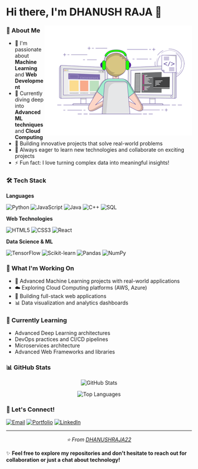 # Hi there, I'm DHANUSH RAJA 👋

<img align="right" alt="Coding" width="400" src="https://raw.githubusercontent.com/devSouvik/devSouvik/master/gif3.gif">

### 🚀 About Me
- 🔭 I'm passionate about **Machine Learning** and **Web Development**
- 🌱 Currently diving deep into **Advanced ML techniques** and **Cloud Computing**
- 💼 Building innovative projects that solve real-world problems
- 🎯 Always eager to learn new technologies and collaborate on exciting projects
- ⚡ Fun fact: I love turning complex data into meaningful insights!

### 🛠️ Tech Stack

**Languages**

![Python](https://img.shields.io/badge/Python-3776AB?style=for-the-badge&logo=python&logoColor=white)
![JavaScript](https://img.shields.io/badge/JavaScript-F7DF1E?style=for-the-badge&logo=javascript&logoColor=black)
![Java](https://img.shields.io/badge/Java-ED8B00?style=for-the-badge&logo=java&logoColor=white)
![C++](https://img.shields.io/badge/C++-00599C?style=for-the-badge&logo=c%2B%2B&logoColor=white)
![SQL](https://img.shields.io/badge/SQL-4479A1?style=for-the-badge&logo=mysql&logoColor=white)

**Web Technologies**

![HTML5](https://img.shields.io/badge/HTML5-E34F26?style=for-the-badge&logo=html5&logoColor=white)
![CSS3](https://img.shields.io/badge/CSS3-1572B6?style=for-the-badge&logo=css3&logoColor=white)
![React](https://img.shields.io/badge/React-20232A?style=for-the-badge&logo=react&logoColor=61DAFB)

**Data Science & ML**

![TensorFlow](https://img.shields.io/badge/TensorFlow-FF6F00?style=for-the-badge&logo=tensorflow&logoColor=white)
![Scikit-learn](https://img.shields.io/badge/scikit--learn-F7931E?style=for-the-badge&logo=scikit-learn&logoColor=white)
![Pandas](https://img.shields.io/badge/pandas-150458?style=for-the-badge&logo=pandas&logoColor=white)
![NumPy](https://img.shields.io/badge/numpy-013243?style=for-the-badge&logo=numpy&logoColor=white)

### 🔭 What I'm Working On
- 🤖 Advanced Machine Learning projects with real-world applications
- ☁️ Exploring Cloud Computing platforms (AWS, Azure)
- 🚀 Building full-stack web applications
- 📊 Data visualization and analytics dashboards

### 🌱 Currently Learning
- Advanced Deep Learning architectures
- DevOps practices and CI/CD pipelines
- Microservices architecture
- Advanced Web Frameworks and libraries

### 📊 GitHub Stats

<p align="center">
  <img src="https://github-readme-stats.vercel.app/api?username=DHANUSHRAJA22&show_icons=true&theme=dark&hide_border=true&count_private=true" alt="GitHub Stats" />
</p>

<p align="center">
  <img src="https://github-readme-stats.vercel.app/api/top-langs/?username=DHANUSHRAJA22&layout=compact&theme=dark&hide_border=true" alt="Top Languages" />
</p>

### 🤝 Let's Connect!

<p align="center">
  
[![Email](https://img.shields.io/badge/Email-D14836?style=for-the-badge&logo=gmail&logoColor=white)](mailto:rdhanush22raja@gmail.com)
[![Portfolio](https://img.shields.io/badge/Portfolio-FF5722?style=for-the-badge&logo=todoist&logoColor=white)](https://dhanush-visions.vercel.app/)
[![LinkedIn](https://img.shields.io/badge/LinkedIn-0077B5?style=for-the-badge&logo=linkedin&logoColor=white)](https://www.linkedin.com/in/dhanush-raja-559a241aa/)

</p>

---

<p align="center">
  <i>⭐️ From <a href="https://github.com/DHANUSHRAJA22">DHANUSHRAJA22</a></i>
</p>

✨ **Feel free to explore my repositories and don't hesitate to reach out for collaboration or just a chat about technology!**
